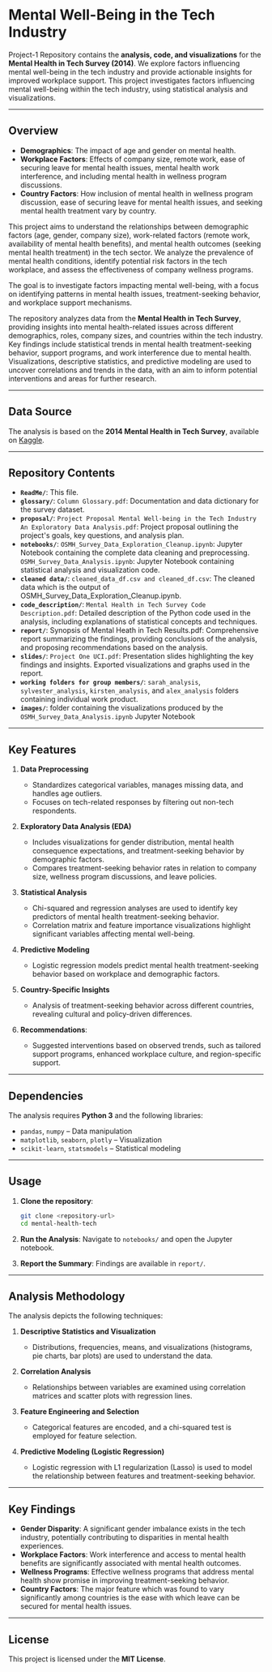 # Mental Well-Being in the Tech Industry

Project-1 Repository contains the **analysis, code, and visualizations** for the **Mental Health in Tech Survey (2014)**. We explore factors influencing mental well-being in the tech industry and provide actionable insights for improved workplace support. This project investigates factors influencing mental well-being within the tech industry, using statistical analysis and visualizations.

---

## Overview

- **Demographics**: The impact of age and gender on mental health.
- **Workplace Factors**: Effects of company size, remote work, ease of securing leave for mental health issues, mental health work interference, and including mental health in wellness program discussions.
- **Country Factors**: How inclusion of mental health in wellness program discussion, ease of securing leave for mental health issues, and seeking mental health treatment vary by country.

This project aims to understand the relationships between demographic factors (age, gender, company size), work-related factors (remote work, availability of mental health benefits), and mental health outcomes (seeking mental health treatment) in the tech sector. We analyze the prevalence of mental health conditions, identify potential risk factors in the tech workplace, and assess the effectiveness of company wellness programs.

The goal is to investigate factors impacting mental well-being, with a focus on identifying patterns in mental health issues, treatment-seeking behavior, and workplace support mechanisms.

The repository analyzes data from the **Mental Health in Tech Survey**, providing insights into mental health-related issues across different demographics, roles, company sizes, and countries within the tech industry. Key findings include statistical trends in mental health treatment-seeking behavior, support programs, and work interference due to mental health. Visualizations, descriptive statistics, and predictive modeling are used to uncover correlations and trends in the data, with an aim to inform potential interventions and areas for further research.

---

## Data Source

The analysis is based on the **2014 Mental Health in Tech Survey**, available on [Kaggle](https://www.kaggle.com/osmi/mental-health-in-tech-survey).

---

## Repository Contents

- **`ReadMe/`**: This file.
- **`glossary/`**: `Column Glossary.pdf`: Documentation and data dictionary for the survey dataset.
- **`proposal/`**:  `Project Proposal Mental Well-being in the Tech Industry An Exploratory Data Analysis.pdf`: Project proposal outlining the project's goals, key questions, and analysis plan.
- **`notebooks/`**: `OSMH_Survey_Data_Exploration_Cleanup.ipynb`: Jupyter Notebook containing the complete data cleaning and preprocessing.
`OSMH_Survey_Data_Analysis.ipynb`:  Jupyter Notebook containing statistical analysis and visualization code.  
- **`cleaned data/`**: `cleaned_data_df.csv and cleaned_df.csv`: The cleaned data which is the output of OSMH_Survey_Data_Exploration_Cleanup.ipynb.
- **`code_description/`**: `Mental Health in Tech Survey Code Description.pdf`: Detailed description of the Python code used in the analysis, including explanations of statistical concepts and techniques.
- **`report/`**: Synopsis of Mental Heath in Tech Results.pdf: Comprehensive report summarizing the findings, providing conclusions of the analysis, and proposing recommendations based on the analysis.
- **`slides/`**: `Project One UCI.pdf`: Presentation slides highlighting the key findings and insights.  Exported visualizations and graphs used in the report.
- **`working folders for group members/`**: `sarah_analysis`, `sylvester_analysis`, `kirsten_analysis`, and `alex_analysis` folders containing individual work product.
- **`images/`**:  folder containing the visualizations produced by the `OSMH_Survey_Data_Analysis.ipynb` Jupyter Notebook

---

## Key Features

1. **Data Preprocessing**  
   - Standardizes categorical variables, manages missing data, and handles age outliers.
   - Focuses on tech-related responses by filtering out non-tech respondents. 

2. **Exploratory Data Analysis (EDA)**  
   - Includes visualizations for gender distribution, mental health consequence expectations, and treatment-seeking behavior by demographic factors.
   - Compares treatment-seeking behavior rates in relation to company size, wellness program discussions, and leave policies.

3. **Statistical Analysis**  
   - Chi-squared and regression analyses are used to identify key predictors of mental health treatment-seeking behavior.
   - Correlation matrix and feature importance visualizations highlight significant variables affecting mental well-being.

4. **Predictive Modeling**  
   - Logistic regression models predict mental health treatment-seeking behavior based on workplace and demographic factors.

5. **Country-Specific Insights**  
   - Analysis of treatment-seeking behavior across different countries, revealing cultural and policy-driven differences.
  
6. **Recommendations**:
   - Suggested interventions based on observed trends, such as tailored support programs, enhanced workplace culture, and region-specific support.

---

## Dependencies

The analysis requires **Python 3** and the following libraries:  
- `pandas`, `numpy` – Data manipulation  
- `matplotlib`, `seaborn`, `plotly` – Visualization  
- `scikit-learn`, `statsmodels` – Statistical modeling  

---

## Usage

1. **Clone the repository**:
   ```bash
   git clone <repository-url>
   cd mental-health-tech
   ```

2. **Run the Analysis**:
   Navigate to `notebooks/` and open the Jupyter notebook.

3. **Report the Summary**:
   Findings are available in `report/`.

---

## Analysis Methodology

The analysis depicts the following techniques:

1. **Descriptive Statistics and Visualization**  
   - Distributions, frequencies, means, and visualizations (histograms, pie charts, bar plots) are used to understand the data.

2. **Correlation Analysis**  
   - Relationships between variables are examined using correlation matrices and scatter plots with regression lines.

3. **Feature Engineering and Selection** 
   - Categorical features are encoded, and a chi-squared test is employed for feature selection.

4. **Predictive Modeling (Logistic Regression)**  
   - Logistic regression with L1 regularization (Lasso) is used to model the relationship between features and treatment-seeking behavior.
  
---

## Key Findings

- **Gender Disparity**: A significant gender imbalance exists in the tech industry, potentially contributing to disparities in mental health experiences.  
- **Workplace Factors**: Work interference and access to mental health benefits are significantly associated with mental health outcomes.  
- **Wellness Programs**: Effective wellness programs that address mental health show promise in improving treatment-seeking behavior.
- **Country Factors**:  The major feature which was found to vary significantly among countries is the ease with which leave can be secured for mental health issues.

---

## License

This project is licensed under the **MIT License**.  
